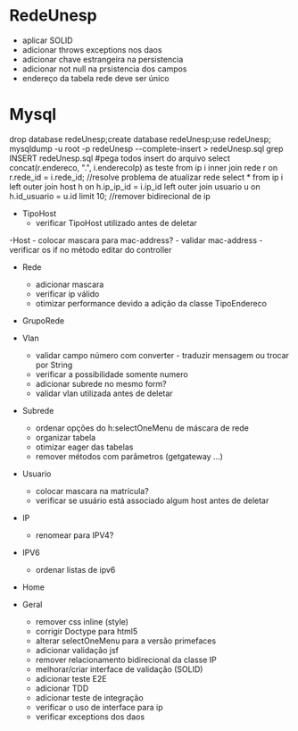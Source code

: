# RedeUnesp

- aplicar SOLID
- adicionar throws exceptions nos daos
- adicionar chave estrangeira na persistencia
- adicionar not null na prsistencia dos campos
- endereço da tabela rede deve ser único

# Mysql
drop database redeUnesp;create database redeUnesp;use redeUnesp;
mysqldump -u root -p redeUnesp --complete-insert > redeUnesp.sql
grep INSERT redeUnesp.sql #pega todos insert do arquivo
select concat(r.endereco, ".", i.enderecoIp) as teste from ip i inner join rede r on r.rede_id = i.rede_id; //resolve problema de atualizar rede
select * from ip i left outer join host h on  h.ip_ip_id = i.ip_id left outer join usuario u on h.id_usuario = u.id limit 10; //remover bidirecional de ip

- TipoHost
    - verificar TipoHost utilizado antes de deletar

-Host
    - colocar mascara para mac-address?
    - validar mac-address
    - verificar os if no método editar do controller

- Rede
    - adicionar mascara
    - verificar ip válido
    - otimizar performance devido a adição da classe TipoEndereco

- GrupoRede

- Vlan
    - validar campo número com converter - traduzir mensagem ou trocar por String
    - verificar a possibilidade somente numero
    - adicionar subrede no mesmo form?
    - validar vlan utilizada antes de deletar

- Subrede
    - ordenar opções do h:selectOneMenu de máscara de rede
    - organizar tabela
    - otimizar eager das tabelas
    - remover métodos com parâmetros (getgateway ...)

- Usuario
    - colocar mascara na matrícula?
    - verificar se usuário está associado algum host antes de deletar

- IP
    - renomear para IPV4?

- IPV6
    - ordenar listas de ipv6

- Home

- Geral
    - remover css inline (style)
    - corrigir Doctype para html5
    - alterar selectOneMenu para a versão primefaces
    - adicionar validação jsf
    - remover relacionamento bidirecional da classe IP
    - melhorar/criar interface de  validação (SOLID)
    - adicionar teste E2E
    - adicionar TDD
    - adicionar teste de integração
    - verificar o uso de interface para ip
    - verificar exceptions dos daos